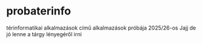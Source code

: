 # probaterinfo
térinformatikai alkalmazások című alkalmazások próbája 2025/26-os
Jajj de jó lenne a tárgy lényegéről irni
